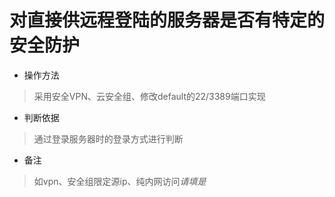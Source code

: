 # 对直接供远程登陆的服务器是否有特定的安全防护

- 操作方法
> 采用安全VPN、云安全组、修改default的22/3389端口实现

- 判断依据
> 通过登录服务器时的登录方式进行判断

- 备注
> 如vpn、安全组限定源ip、纯内网访问*请填是*

